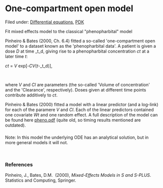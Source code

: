 #  One-compartment open model

Filed under:  [Differential equations][1], [PDK][2]

Fit mixed effects model to the classical "phenopharbital" model

Pinheiro & Bates (2000, Ch. 6.4) fitted a so-called 'one-compartment open model' to a dataset known as the 'phenopharbital data'. A patient is given a dose _D_ at time _t_d, giving rise to a phenopharbital concentration _ct_ at a later time _t_:

  

_ct_ = _V_ exp[-_CV_(_t_-_t_d)],

 

where _V_ and _Cl_ are parameters (the so-called 'Volume of concentration' and the 'Clearance', respectively). Doses given at different time points contribute additively to _ct_.

  
Pinheiro & Bates (2000) fitted a model with a linear predictor (and a log-link) for each of the paramere _V_ and _Cl_. Each of the linear predictors contained one covariate _Wt_ and one random effect. A full description of the model can be found here [pheno.pdf][3] (quite old, so timing results mentioned are outdated).

###   

Note: In this model the underlying ODE has an analytical solution, but in more general models it will not.

 

### References

Pinheiro, J., Bates, D.M.  (2000), _Mixed-Effects Models in S and S-PLUS_. Statistics and Computing, Springer.

[1]: ./../../
[2]: ./../
[3]: ./pheno.pdf
